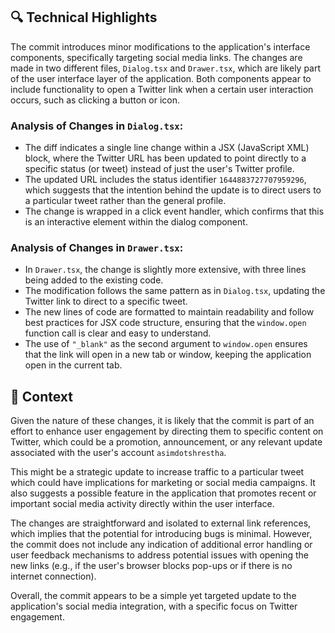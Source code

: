 ## 🔍 Technical Highlights

The commit introduces minor modifications to the application's interface components, specifically targeting social media links. The changes are made in two different files, `Dialog.tsx` and `Drawer.tsx`, which are likely part of the user interface layer of the application. Both components appear to include functionality to open a Twitter link when a certain user interaction occurs, such as clicking a button or icon.

### Analysis of Changes in `Dialog.tsx`:

- The diff indicates a single line change within a JSX (JavaScript XML) block, where the Twitter URL has been updated to point directly to a specific status (or tweet) instead of just the user's Twitter profile.
- The updated URL includes the status identifier `1644883727707959296`, which suggests that the intention behind the update is to direct users to a particular tweet rather than the general profile.
- The change is wrapped in a click event handler, which confirms that this is an interactive element within the dialog component.

### Analysis of Changes in `Drawer.tsx`:

- In `Drawer.tsx`, the change is slightly more extensive, with three lines being added to the existing code.
- The modification follows the same pattern as in `Dialog.tsx`, updating the Twitter link to direct to a specific tweet.
- The new lines of code are formatted to maintain readability and follow best practices for JSX code structure, ensuring that the `window.open` function call is clear and easy to understand.
- The use of `"_blank"` as the second argument to `window.open` ensures that the link will open in a new tab or window, keeping the application open in the current tab.

## 📝 Context

Given the nature of these changes, it is likely that the commit is part of an effort to enhance user engagement by directing them to specific content on Twitter, which could be a promotion, announcement, or any relevant update associated with the user's account `asimdotshrestha`.

This might be a strategic update to increase traffic to a particular tweet which could have implications for marketing or social media campaigns. It also suggests a possible feature in the application that promotes recent or important social media activity directly within the user interface.

The changes are straightforward and isolated to external link references, which implies that the potential for introducing bugs is minimal. However, the commit does not include any indication of additional error handling or user feedback mechanisms to address potential issues with opening the new links (e.g., if the user's browser blocks pop-ups or if there is no internet connection).

Overall, the commit appears to be a simple yet targeted update to the application's social media integration, with a specific focus on Twitter engagement.